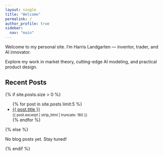 ```yaml
---
layout: single
title: "Welcome"
permalink: /
author_profile: true
sidebar:
  nav: "main"
---
```


Welcome to my personal site. I’m Harris Landgarten — inventor, trader, and AI innovator.

Explore my work in market theory, cutting-edge AI modeling, and practical product design.

## Recent Posts

{% if site.posts.size > 0 %}
<ul>
  {% for post in site.posts limit:5 %}
    <li>
      <a href="{{ post.url | relative_url }}">{{ post.title }}</a><br />
      <small>{{ post.excerpt | strip_html | truncate: 160 }}</small>
    </li>
  {% endfor %}
</ul>
{% else %}
<p>No blog posts yet. Stay tuned!</p>
{% endif %}

